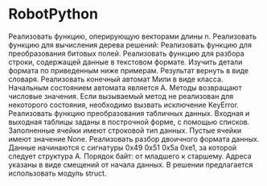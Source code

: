 # RobotPython
Реализовать функцию, оперирующую векторами длины n.
Реализовать функцию для вычисления дерева решений:
Реализовать функцию для преобразования битовых полей.
Реализовать функцию для разбора строки, содержащей данные в текстовом формате. Изучить детали формата по приведенным ниже примерам. Результат вернуть в виде словаря.
Реализовать конечный автомат Мили в виде класса. Начальным состоянием автомата является A. Методы возвращают числовые значения. Если вызываемый метод не реализован для некоторого состояния, необходимо вызвать исключение KeyError.
Реализовать функцию преобразования табличных данных. Входная и выходная таблицы заданы в построчной форме, с помощью списков. Заполненные ячейки имеют строковой тип данных. Пустые ячейки имеют значение None.
Реализовать разбор двоичного формата данных. Данные начинаются с сигнатуры 0x49 0x51 0x5a 0xe1, за которой следует структура A. Порядок байт: от младшего к старшему. Адреса указаны в виде смещений от начала данных. В решении предлагается использовать модуль struct.
